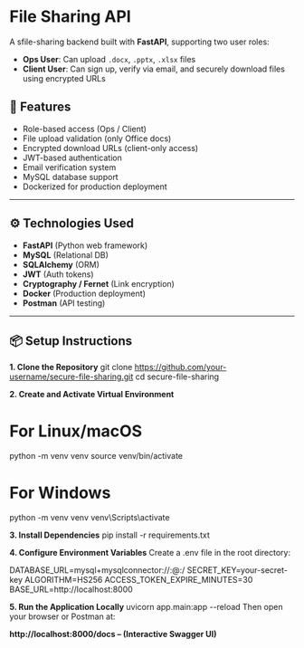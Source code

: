 # File Sharing API

A sfile-sharing backend built with **FastAPI**, supporting two user roles:

- **Ops User**: Can upload `.docx`, `.pptx`, `.xlsx` files
- **Client User**: Can sign up, verify via email, and securely download files using encrypted URLs


## 🚀 Features

- Role-based access (Ops / Client)
- File upload validation (only Office docs)
- Encrypted download URLs (client-only access)
- JWT-based authentication
- Email verification system
- MySQL database support
- Dockerized for production deployment

---

## ⚙️ Technologies Used

- **FastAPI** (Python web framework)
- **MySQL** (Relational DB)
- **SQLAlchemy** (ORM)
- **JWT** (Auth tokens)
- **Cryptography / Fernet** (Link encryption)
- **Docker** (Production deployment)
- **Postman** (API testing)

---

## 📦 Setup Instructions
**1. Clone the Repository**
git clone https://github.com/your-username/secure-file-sharing.git
cd secure-file-sharing

**2. Create and Activate Virtual Environment**
# For Linux/macOS
python -m venv venv
source venv/bin/activate

# For Windows
python -m venv venv
venv\Scripts\activate

**3. Install Dependencies**
  pip install -r requirements.txt

**4. Configure Environment Variables**
  Create a .env file in the root directory:

  DATABASE_URL=mysql+mysqlconnector://<username>:<password>@<host>:<port>/<database>
  SECRET_KEY=your-secret-key
  ALGORITHM=HS256
  ACCESS_TOKEN_EXPIRE_MINUTES=30
  BASE_URL=http://localhost:8000

**5. Run the Application Locally**
  uvicorn app.main:app --reload
  Then open your browser or Postman at:

  **http://localhost:8000/docs – (Interactive Swagger UI)**


